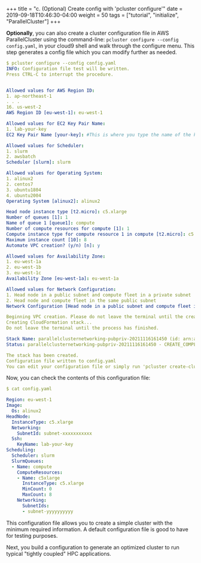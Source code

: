 +++
title = "c. (Optional) Create config with 'pcluster configure'"
date = 2019-09-18T10:46:30-04:00
weight = 50
tags = ["tutorial", "initialize", "ParallelCluster"]
+++

**Optionally**, you can also create a cluster configuration file in AWS ParallelCluster using the command-line: `pcluster configure --config config.yaml`, in your cloud9 shell and walk through the configure menu. This step generates a config file which you can modify further as needed.

```yaml
$ pcluster configure --config config.yaml
INFO: Configuration file test will be written.
Press CTRL-C to interrupt the procedure.


Allowed values for AWS Region ID:
1. ap-northeast-1
. . .
16. us-west-2
AWS Region ID [eu-west-1]: eu-west-1

Allowed values for EC2 Key Pair Name:
1. lab-your-key
EC2 Key Pair Name [your-key]: #This is where you type the name of the key you previously generated (e.g. lab-your-key) 

Allowed values for Scheduler:
1. slurm
2. awsbatch
Scheduler [slurm]: slurm

Allowed values for Operating System:
1. alinux2
2. centos7
3. ubuntu1804
4. ubuntu2004
Operating System [alinux2]: alinux2

Head node instance type [t2.micro]: c5.xlarge
Number of queues [1]: 1
Name of queue 1 [queue1]: compute
Number of compute resources for compute [1]: 1
Compute instance type for compute resource 1 in compute [t2.micro]: c5.xlarge
Maximum instance count [10]: 8
Automate VPC creation? (y/n) [n]: y

Allowed values for Availability Zone:
1. eu-west-1a
2. eu-west-1b
3. eu-west-1c
Availability Zone [eu-west-1a]: eu-west-1a

Allowed values for Network Configuration:
1. Head node in a public subnet and compute fleet in a private subnet
2. Head node and compute fleet in the same public subnet
Network Configuration [Head node in a public subnet and compute fleet in a private subnet]: 1

Beginning VPC creation. Please do not leave the terminal until the creation is finalized
Creating CloudFormation stack...
Do not leave the terminal until the process has finished.

Stack Name: parallelclusternetworking-pubpriv-20211116161450 (id: arn:aws:cloudformation:eu-west-1:008xxxxxx:stack/parallelclusternetworking-pubpriv-20211116161450/680fea70-46f8-11ec-b10b-022a17eafb09)
Status: parallelclusternetworking-pubpriv-20211116161450 - CREATE_COMPLETE      

The stack has been created.
Configuration file written to config.yaml
You can edit your configuration file or simply run 'pcluster create-cluster --cluster-configuration config.yaml --cluster-name cluster-name --region eu-west-1' to create your cluster.
```

Now, you can check the contents of this configuration file:

```yaml
$ cat config.yaml

Region: eu-west-1
Image:
  Os: alinux2
HeadNode:
  InstanceType: c5.xlarge
  Networking:
    SubnetId: subnet-xxxxxxxxxxx
  Ssh:
    KeyName: lab-your-key
Scheduling:
  Scheduler: slurm
  SlurmQueues:
  - Name: compute
    ComputeResources:
    - Name: c5xlarge
      InstanceType: c5.xlarge
      MinCount: 0
      MaxCount: 8
    Networking:
      SubnetIds:
      - subnet-yyyyyyyyyy
```

This configuration file allows you to create a simple cluster with the minimum required information. A default configuration file is good to have for testing purposes.

Next, you build a configuration to generate an optimized cluster to run typical "tightly coupled" HPC applications.
